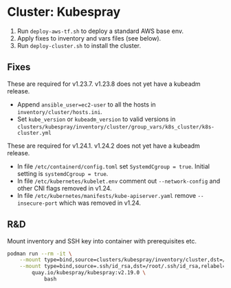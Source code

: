 # Cluster: Kubespray

1. Run `deploy-aws-tf.sh` to deploy a standard AWS base env.
1. Apply fixes to inventory and vars files (see below).
1. Run `deploy-cluster.sh` to install the cluster.

## Fixes

These are required for v1.23.7. v1.23.8 does not yet have a kubeadm release.

- Append `ansible_user=ec2-user` to all the hosts in `inventory/cluster/hosts.ini`.
- Set `kube_version` or `kubeadm_version` to valid versions in `clusters/kubespray/inventory/cluster/group_vars/k8s_cluster/k8s-cluster.yml`

These are required for v1.24.1. v1.24.2 does not yet have a kubeadm release.

- In file `/etc/containerd/config.toml` set `SystemdCgroup = true`. Initial setting is `systemdCgroup = true`.
- In file `/etc/kubernetes/kubelet.env` comment out `--network-config` and other CNI flags removed in v1.24.
- In file `/etc/kubernetes/manifests/kube-apiserver.yaml` remove `--insecure-port` which was removed in v1.24.

## R&D

Mount inventory and SSH key into container with prerequisites etc.

```bash
podman run --rm -it \
    --mount type=bind,source=clusters/kubespray/inventory/cluster,dst=/inventory,relabel=shared \
    --mount type=bind,source=.ssh/id_rsa,dst=/root/.ssh/id_rsa,relabel=shared \
        quay.io/kubespray/kubespray:v2.19.0 \
            bash
```
